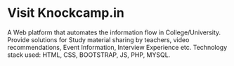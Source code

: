 # Visit Knockcamp.in 
A Web platform that automates the information flow in College/University.
Provide solutions for Study material sharing by teachers, video recommendations, Event Information, Interview Experience etc.
Technology stack used: HTML, CSS, BOOTSTRAP, JS, PHP, MYSQL.
